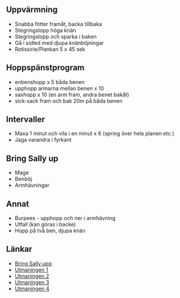 Uppvärmning
-----------

* Snabba fötter framåt, backa tillbaka
* Stegringslopp höga knän
* Stegringslopp och sparka i baken
* Gå i sidled med djupa knänböjningar
* Rotissirie/Plankan 5 x 45 sek


Hoppspänstprogram
-----------------

* enbenshopp x 5 båda benen
* upphopp armarna mellan benen x 10
* saxhopp x 10 (en arm fram, andra benet bakåt)
* sick-sack fram och bak 20m på båda benen


Intervaller
-----------

* Maxa 1 minut och vila i en minut x 6 (spring över hela planen etc.)
* Jaga varandra i fyrkant


Bring Sally up
--------------

* Mage
* Benböj
* Armhävningar


Annat
------

* Burpees - upphopp och ner i armhävning
* Utfall (kan göras i backe)
* Hopp på två ben, djupa knän


Länkar
------
* [Bring Sally upp](https://www.youtube.com/watch?v=41N6bKO-NVI)
* [Utmaningen 1](https://www.youtube.com/watch?v=amGHaE0v2Yk)
* [Utmaningen 2](https://www.youtube.com/watch?v=48NAyv3JZ50)
* [Utmaningen 3](https://www.youtube.com/watch?v=9rq6iKIPgCY)
* [Utmaningen 4](https://www.youtube.com/watch?v=9rq6iKIPgCY)
